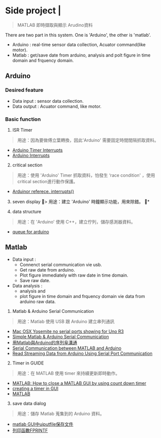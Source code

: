 # Side project | 
> MATLAB 即時擷取與顯示 Arudino資料

There are two part in this system. One is 'Arduino', the other is 'matlab'.
* Arduino : real-time sensor data collection, Acuator command(like motor).
* Matlab : get/save date from arduino, analysis and polt figure in time domain and frquency domain.

## Arduino

### Desired feature 
* Data input : sensor data collection.
* Data output : Acuator command, like motor.

### Basic function
1. ISR Timer
> 用途：因為要做傅立葉轉換，因此'Arduino' 需要固定時間間隔抓取資料。
* [Arduino Timer Interrupts](https://www.instructables.com/id/Arduino-Timer-Interrupts/)
* [Arduino Interrupts](http://programmermagazine.github.io/201407/htm/article1.html)

2. critical section
> 用途：使用 'Arduino' Timer 抓取資料，怕發生 ‘race condition' ，使用critical section進行動作保護。
* [Arduinor referece. interrupts()](https://www.arduino.cc/reference/en/language/functions/interrupts/nointerrupts)

3. seven display
> 用途：建立 'Arduino' 時鐘顯示功能，用來除錯。
* 

4. data structure
> 用途：在 'Arduino' 使用 C++，建立佇列，儲存感測器資料。
* [queue for arduino](http://alrightchiu.github.io/SecondRound/queue-introjian-jie-bing-yi-linked-listshi-zuo.html)

## Matlab
* Data input : 
    * Connenct serial communication vie usb.
    * Get raw date from arduino.
    * Plot figure immediately with raw date in time domain.
    * Save raw date.
* Data analysis : 
    * analysis and 
    * plot figure in time domain and frquency domain vie data from arduino raw data. 

1. Matlab & Arduino Serial Communication
> 用途：Matlab 使用 USB 跟 Arduino 建立串列通訊
* [Mac OSX Yosemite no serial ports showing for Uno R3](https://arduino.stackexchange.com/questions/12133/mac-osx-yosemite-no-serial-ports-showing-for-uno-r3)
* [Simple Matlab & Arduino Serial Communication](https://www.mathworks.com/matlabcentral/answers/80833-simple-matlab-arduino-serial-communication)
* [用Matlab與Arduino的序列阜溝通](http://hklifenote.blogspot.com/2015/03/matlabarduino.html)
* [Serial Communication between MATLAB and Arduino](https://circuitdigest.com/microcontroller-projects/serial-communication-between-matlab-and-arduino)
* [Read Streaming Data from Arduino Using Serial Port Communication](https://www.mathworks.com/help/matlab/matlab_external/read-streaming-data-from-arduino.html)

2. Timer in GUIDE
> 用途：在 MATLAB 使用 timer 來持續更新即時動作。
* [MATLAB: How to close a MATLAB GUI by using count down timer](https://itectec.com/matlab/matlab-how-to-close-a-matlab-gui-by-using-count-down-timer/)
* [creating a timer in GUI](https://www.mathworks.com/matlabcentral/answers/38595-creating-a-timer-in-gui)
* [MATLAB](https://www.mathworks.com/help/matlab/ref/timer-class.html)

3. save data dialog
> 用途：儲存 Matlab 蒐集到的 Arduino 資料。
* [matlab GUI中uiputfile保存文件](https://www.ilovematlab.cn/thread-35547-1-1.html)
* [列印函數FPRINTF](http://bime-matlab.blogspot.com/2006/10/76-fprintf.html)
